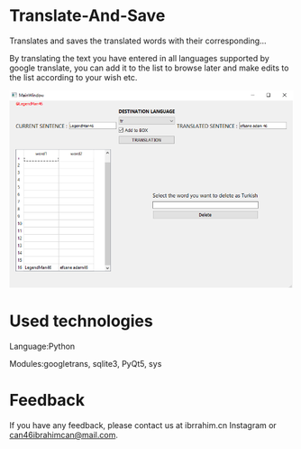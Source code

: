 # Translate-And-Save
Translates and saves the translated words with their corresponding...

By translating the text you have entered in all languages supported by google translate, you can add it to the list to browse later and make edits to the list according to your wish etc.


<img src="https://github.com/LegendMan46/Translate-And-Save/blob/main/image.png" alt="alt text" width="600" height="350">


# Used technologies
Language:Python

Modules:googletrans, sqlite3, PyQt5, sys

# Feedback
If you have any feedback, please contact us at ibrrahim.cn Instagram or can46ibrahimcan@mail.com.

